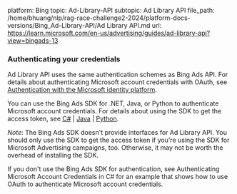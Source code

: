platform: Bing
topic: Ad-Library-API
subtopic: Ad Library API
file_path: /home/bhuang/nlp/rag-race-challenge2-2024/platform-docs-versions/Bing_Ad-Library-API/Ad Library API.md
url: https://learn.microsoft.com/en-us/advertising/guides/ad-library-api?view=bingads-13


### Authenticating your credentials

Ad Library API uses the same authentication schemes as Bing Ads API. For details about authenticating Microsoft account credentials with OAuth, see [Authentication with the Microsoft identity platform](https://learn.microsoft.com/en-us/advertising/guides/authentication-oauth-identity-platform).

You can use the Bing Ads SDK for .NET, Java, or Python to authenticate Microsoft account credentials. For details about using the SDK to get the access token, see [C#](https://learn.microsoft.com/en-us/advertising/guides/get-started-csharp) | [Java](https://learn.microsoft.com/en-us/advertising/guides/get-started-java) | [Python](https://learn.microsoft.com/en-us/advertising/guides/get-started-python).

_Note_: The Bing Ads SDK doesn't provide interfaces for Ad Library API. You should only use the SDK to get the access token if you're using the SDK for Microsoft Advertising campaigns, too. Otherwise, it may not be worth the overhead of installing the SDK.

If you don't use the Bing Ads SDK for authentication, see Authenticating Microsoft Account Credentials in C# for an example that shows how to use OAuth to authenticate Microsoft account credentials.